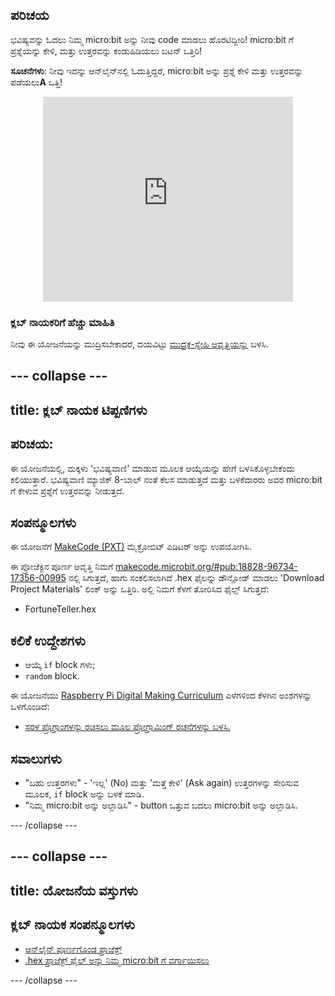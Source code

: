 ## ಪರಿಚಯ

ಭವಿಷ್ಯವನ್ನು ಓದಲು ನಿಮ್ಮ micro:bit ಅನ್ನು ನೀವು code ಮಾಡಲು ಹೊರಟಿದ್ದೀರಿ! micro:bit ಗೆ ಪ್ರಶ್ನೆಯನ್ನು ಕೇಳಿ, ಮತ್ತು ಉತ್ತರವನ್ನು ಕಂಡುಹಿಡಿಯಲು ಬಟನ್ ಒತ್ತಿರಿ!

**ಸೂಚನೆಗಳು**: ನೀವು ಇದನ್ನು ಆನ್‌ಲೈನ್‌ನಲ್ಲಿ ಓದುತ್ತಿದ್ದರೆ, micro:bit ಅನ್ನು ಪ್ರಶ್ನೆ ಕೇಳಿ ಮತ್ತು ಉತ್ತರವನ್ನು ಪಡೆಯಲು**A** ಒತ್ತಿ!

<div class="trinket" style="width:400px;margin: 0 auto;">
<div style="position:relative;height:0;padding-bottom:81.97%;overflow:hidden;"><iframe style="position:absolute;top:0;left:0;width:100%;height:100%;" src="https://makecode.microbit.org/---run?id=_X8jUAqb9mdfj" allowfullscreen="allowfullscreen" sandbox="allow-popups allow-scripts allow-same-origin" frameborder="0"></iframe></div>
</div>

### ಕ್ಲಬ್ ನಾಯಕರಿಗೆ ಹೆಚ್ಚು ಮಾಹಿತಿ

ನೀವು ಈ ಯೋಜನೆಯನ್ನು ಮುದ್ರಿಸಬೇಕಾದರೆ, ದಯವಿಟ್ಟು [ಮುದ್ರಕ-ಸ್ನೇಹಿ ಆವೃತ್ತಿಯನ್ನು](https://projects.raspberrypi.org/kn-IN/projects/fortune-teller/print) ಬಳಸಿ.

--- collapse ---
---
title: ಕ್ಲಬ್ ನಾಯಕ ಟಿಪ್ಪಣಿಗಳು
---

## ಪರಿಚಯ:

ಈ ಯೋಜನೆಯಲ್ಲಿ, ಮಕ್ಕಳು 'ಭವಿಷ್ಯವಾಣಿ' ಮಾಡುವ ಮೂಲಕ ಆಯ್ಕೆಯನ್ನು ಹೇಗೆ ಬಳಸಿಕೊಳ್ಳಬೇಕೆಂದು ಕಲಿಯುತ್ತಾರೆ. ಭವಿಷ್ಯವಾಣಿ ಮ್ಯಾಜಿಕ್ 8-ಬಾಲ್ ನಂತೆ ಕೆಲಸ ಮಾಡುತ್ತದೆ ಮತ್ತು ಬಳಕೆದಾರರು ಅವರ micro:bit ಗೆ ಕೇಳುವ ಪ್ರಶ್ನೆಗೆ ಉತ್ತರವನ್ನು ನೀಡುತ್ತದೆ.

## ಸಂಪನ್ಮೂಲಗಳು

ಈ ಯೋಜನೆಗೆ [MakeCode (PXT)](http://jumpto.cc/pxt-new) ಮೈಕ್ರೋಬಿಟ್ ಎಡಿಟರ್ ಅನ್ನು ಉಪಯೋಗಿಸಿ.

ಈ ಪ್ರೋಜೆಕ್ಟಿನ ಪೂರ್ಣ ಆವೃತ್ತಿ ನಿಮಗೆ [makecode.microbit.org/#pub:18828-96734-17356-00995](https://makecode.microbit.org/#pub:18828-96734-17356-00995) ನಲ್ಲಿ ಸಿಗುತ್ತದೆ, ಹಾಗು ಸಂಕಲಿಸಲಾಗಿದೆ .hex ಫೈಲನ್ನು ಡೌನ್ಲೋಡ್ ಮಾಡಲು 'Download Project Materials' ಲಿಂಕ್ ಅನ್ನು ಒತ್ತಿರಿ. ಅಲ್ಲಿ ನಿಮಗೆ ಕೆಳಗೆ ತೋರಿಸಿದ ಫೈಲ್ಸ್ ಸಿಗುತ್ತದೆ:

* FortuneTeller.hex

## ಕಲಿಕೆ ಉದ್ದೇಶಗಳು

* ಆಯ್ಕೆ `if` block ಗಳು;
* `random` block.

ಈ ಯೋಜನೆಯು [Raspberry Pi Digital Making Curriculum](http://rpf.io/curriculum) ಎಳೆಗಳಿಂದ ಕೆಳಗಿನ ಅಂಶಗಳನ್ನು ಒಳಗೊಂಡಿದೆ:

* [ಸರಳ ಪ್ರೊಗ್ರಾಂಗಳನ್ನು ರಚಿಸಲು ಮೂಲ ಪ್ರೋಗ್ರಾಮಿಂಗ್ ರಚನೆಗಳನ್ನು ಬಳಸಿ.](https://www.raspberrypi.org/curriculum/programming/creator)

## ಸವಾಲುಗಳು

* "ಬಹು ಉತ್ತರಗಳು" - 'ಇಲ್ಲ' (No) ಮತ್ತು 'ಮತ್ತೆ ಕೇಳಿ' (Ask again) ಉತ್ತರಗಳನ್ನು ಸೇರಿಸುವ ಮೂಲಕ, `if` block ಅನ್ನು ಬಳಕೆ ಮಾಡಿ.
* "ನಿಮ್ಮ micro:bit ಅನ್ನು ಅಲ್ಲಾಡಿಸಿ" - button ಒತ್ತುವ ಬದಲು micro:bit ಅನ್ನು ಅಲ್ಲಾಡಿಸಿ.

--- /collapse ---

--- collapse ---
---
title: ಯೋಜನೆಯ ವಸ್ತುಗಳು
---

## ಕ್ಲಬ್ ನಾಯಕ ಸಂಪನ್ಮೂಲಗಳು

* [ಆನ್‌ಲೈನ್ ಪೂರ್ಣಗೊಂಡ ಪ್ರಾಜೆಕ್ಟ್](https://makecode.microbit.org/#pub:18828-96734-17356-00995)
* [.hex ಪ್ರಾಜೆಕ್ಟ್ ಫೈಲ್ ಅನ್ನು ನಿಮ್ಮ micro:bit ‌ಗೆ ವರ್ಗಾಯಿಸಲು](resources/microbit-Fortune-Teller.hex)

--- /collapse ---